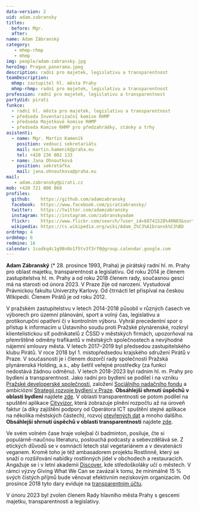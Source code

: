 ```yaml
---
data-version: 2
uid: adam.zabransky
titles:
  before: Mgr.
  after:
name: Adam Zábranský  
category: 
   - mhmp-rhmp
   - mhmp
img: people/adam-zabransky.jpg
heroImg: Prague_panorama.jpeg
description: radní pro majetek, legislativu a transparentnost
teamDescription: 
  mhmp: zastupitel hl. města Prahy
  mhmp-rhmp: radní pro majetek, legislativu a transparentnost
profession: radní pro majetek, legislativu a transparentnost
partyUid: pirati
funkce: 
  - radní hl. města pro majetek, legislativu a transparentnost
  - předseda Inventarizační komise RHMP
  - předseda Majetkové komise RHMP
  - předseda Komise RHMP pro předzahrádky, stánky a trhy
asistenti:
  - name: Mgr. Martin Kameník
    position: vedoucí sekretariátu
    mail: martin.kamenik@praha.eu
    tel: +420 236 002 133
  - name: Jana Ohnoutková
    position: sekretářka
    mail: jana.ohnoutkova@praha.eu
mail:
   - adam.zabransky@pirati.cz
mob: +420 721 006 868
profiles:
  github:    https://github.com/adamzabransky
  facebook:  https://www.facebook.com/piratzabransky/
  twitter:   https://twitter.com/adamzabransky
  instagram: https://instagram.com/zabranskyadam
  flickr:    https://www.flickr.com/search/?user_id=68741528%40N03&sort=date-taken-desc&view_all=1&text=adam%20z%C3%A1bransk%C3%BD
  wikipedia: https://cs.wikipedia.org/wiki/Adam_Z%C3%A1bransk%C3%BD
ordrhmp: 4
ordmhmp: 6
redmine: 16
calendar: 1codkq4c1g98n0o1f5tv3f3rf0@group.calendar.google.com
---
```


**Adam Zábranský** (* 28. prosince 1993, Praha) je pirátský radní hl. m. Prahy pro oblast majetku, transparentnost a legislativu. Od roku 2014 je členem zastupitelstva hl. m. Prahy a od roku 2018 členem rady, současnou gesci má na starosti od února 2023. V Praze žije od narození. Vystudoval Právnickou fakultu Univerzity Karlovy. Od čtrnácti let přispíval na českou Wikipedii. Členem Pirátů je od roku 2012.

V pražském zastupitelstvu v letech 2014-2018 působil v různých časech ve výborech pro územní plánování, sport a volný čas, legislativu a protikorupční opatření či v kontrolním výboru. Vyhrál precedentní spor o přístup k informacím u Ústavního soudu proti Pražské plynárenské, rozkryl klientelistickou síť podnikatelů z ČSSD v městských firmách, upozorňoval na přemrštěné odměny trafikantů v městských společnostech a nevýhodné nájemní smlouvy města. V letech 2017–2019 byl předsedou zastupitelského klubu Pirátů. V roce 2018 byl 1. místopředsedou krajského sdružení Pirátů v Praze. V současnosti je i členem dozorčí rady společnosti Pražská plynárenská Holding, a.s., aby šetřil veřejné prostředky (za funkci nedostává žádnou odměnu). V letech 2018-2023 byl radním hl. m. Prahy pro bydlení a transparentnost. Jako radní pro bydlení se podílel i na vzniku [Pražské developerské společnosti](https://pdspraha.eu/), založení [Sociálního nadačního fondu](https://www.praha.eu/jnp/cz/o_meste/zivot_v_praze/zdravotni_a_socialni_oblast/praha_spousti_mestsky_socialni_nadacni.html) a ambiciózní [Strategii rozvoje bydlení v Praze](https://iprpraha.cz/uploads/assets/dokumenty/strategie_rozvoje_bydleni.pdf). **Obsáhlejší shrnutí úspěchů v oblasti bydlení** najdete [zde](https://drive.google.com/file/d/1pVEMuwUaq8pxJrVBQSGPJyVCKUkl--Wc/view). V oblasti transparentnosti se potom podílel na spuštění aplikace [Cityvizor](https://cityvizor.praha.eu/), která zobrazuje plnění rozpočtu až na úroveň faktur (a díky zajištění podpory od Operátora ICT spuštění stejné aplikace na několika městských částech), rozvoj [otevřených dat](https://opendata.praha.eu/organization/magistrat) a mnoho dalšího. **Obsáhlejší shrnutí úspěchů v oblasti transparentnosti** najdete [zde](https://drive.google.com/file/d/1AakhoCGEdeNJipit44yrviWgyAWF-v6c/view?usp=sharing).

Ve svém volném čase hraje volejbal či badminton, posiluje, čte si populárně-naučnou literaturu, poslouchá podcasty a sebevzdělává se. Z etických důvodů se v osmnácti letech stal vegetariánem a v devatenácti veganem. Kromě toho je též ambasadorem projektu Rostlinně, který se snaží o rozšiřování nabídky rostlinných jídel v obchodech a restauracích. Angažuje se i v letní akademii [Discover](https://discover.sk/cs/), kde středoškoláky učí o městech. V rámci výzvy Giving What We Can se zavázal k tomu, že minimálně 15 % svých čistých příjmů bude věnovat efektivním neziskovým organizacím. Od prosince 2018 tyto dary eviduje na [transparentním účtu](https://ib.fio.cz/ib/transparent?a=2001536252).

V únoru 2023 byl zvolen členem Rady hlavního města Prahy s gescemi majetku, transparentnosti a legislativy.
